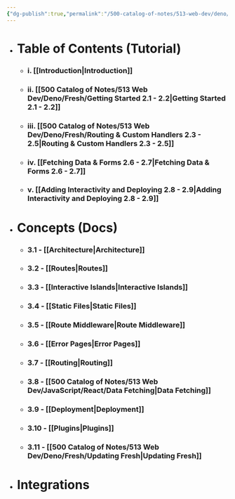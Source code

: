 ```yaml
---
{"dg-publish":true,"permalink":"/500-catalog-of-notes/513-web-dev/deno/fresh/fresh/"}
---
```


- # Table of Contents (Tutorial)
    - ### i. [[Introduction\|Introduction]]
    - ### ii. [[500 Catalog of Notes/513 Web Dev/Deno/Fresh/Getting Started 2.1 - 2.2\|Getting Started 2.1 - 2.2]]
    - ### iii. [[500 Catalog of Notes/513 Web Dev/Deno/Fresh/Routing & Custom Handlers 2.3 - 2.5\|Routing & Custom Handlers 2.3 - 2.5]]
    - ### iv. [[Fetching Data & Forms 2.6 - 2.7\|Fetching Data & Forms 2.6 - 2.7]]
    - ### v. [[Adding Interactivity and Deploying 2.8 - 2.9\|Adding Interactivity and Deploying 2.8 - 2.9]]
- # Concepts (Docs)
    - ### 3.1 - [[Architecture\|Architecture]]
    - ### 3.2 - [[Routes\|Routes]]
    - ### 3.3 - [[Interactive Islands\|Interactive Islands]]
    - ### 3.4 - [[Static Files\|Static Files]]
    - ### 3.5 - [[Route Middleware\|Route Middleware]]
    - ### 3.6 - [[Error Pages\|Error Pages]]
    - ### 3.7 - [[Routing\|Routing]]
    - ### 3.8 - [[500 Catalog of Notes/513 Web Dev/JavaScript/React/Data Fetching\|Data Fetching]]
    - ### 3.9 - [[Deployment\|Deployment]]
    - ### 3.10 - [[Plugins\|Plugins]]
    - ### 3.11 - [[500 Catalog of Notes/513 Web Dev/Deno/Fresh/Updating Fresh\|Updating Fresh]]
- # Integrations
